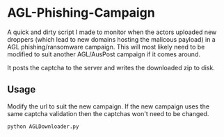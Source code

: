 # AGL-Phishing-Campaign
A quick and dirty script I made to monitor when the actors uploaded new droppers (which lead to new domains hosting the malicous payload) in a AGL phishing/ransomware campaign. This will most likely need to be modified to suit another AGL/AusPost campaign if it comes around.

It posts the captcha to the server and writes the downloaded zip to disk.

## Usage
Modify the url to suit the new campaign. If the new campaign uses the same captcha validation then the captchas won't need to be changed.
```
python AGLDownloader.py
```
